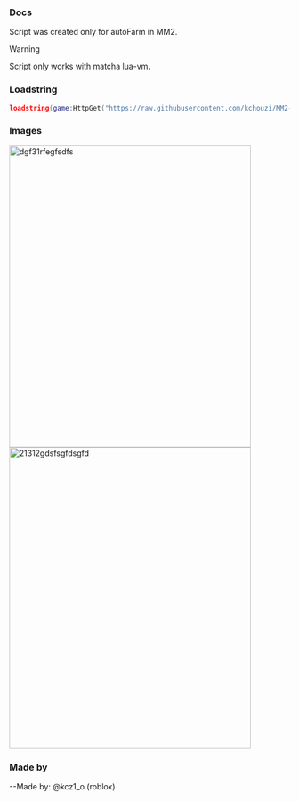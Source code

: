 ### Docs
Script was created only for autoFarm in MM2.

> [!WARNING]
> Script only works with matcha lua-vm.

### Loadstring
```lua
loadstring(game:HttpGet("https://raw.githubusercontent.com/kchouzi/MM2-matcha-script/refs/heads/main/source.lua"))()
```

### Images
<img width="434" height="541" alt="dgf31rfegfsdfs" src="https://github.com/user-attachments/assets/05e781b3-cdf0-4cb3-8270-d2b07925c287" />
<img width="434" height="541" alt="21312gdsfsgfdsgfd" src="https://github.com/user-attachments/assets/68463fc9-a829-48fa-bbfb-f8c943e7c3ef" />

### Made by
--Made by: @kcz1_o (roblox)
